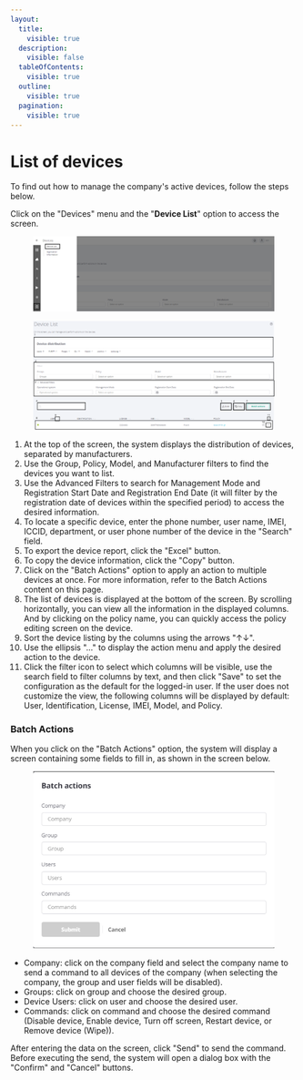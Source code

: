 ```yaml
---
layout:
  title:
    visible: true
  description:
    visible: false
  tableOfContents:
    visible: true
  outline:
    visible: true
  pagination:
    visible: true
---
```


# List of devices

To find out how to manage the company's active devices, follow the steps below.

Click on the "Devices" menu and the "**Device List**" option to access the screen.

<figure><img src="../../../../.gitbook/assets/Captura de tela 2024-02-15 100645.png" alt=""><figcaption></figcaption></figure>

<figure><img src="../../../../.gitbook/assets/Captura de tela 2024-10-31 104014.png" alt=""><figcaption></figcaption></figure>

1. At the top of the screen, the system displays the distribution of devices, separated by manufacturers.
2. Use the Group, Policy, Model, and Manufacturer filters to find the devices you want to list.
3. Use the Advanced Filters to search for Management Mode and Registration Start Date and Registration End Date (it will filter by the registration date of devices within the specified period) to access the desired information.
4. To locate a specific device, enter the phone number, user name, IMEI, ICCID, department, or user phone number of the device in the "Search" field.
5. To export the device report, click the "Excel" button.
6. To copy the device information, click the "Copy" button.
7. Click on the "Batch Actions" option to apply an action to multiple devices at once. For more information, refer to the Batch Actions content on this page.
8. The list of devices is displayed at the bottom of the screen. By scrolling horizontally, you can view all the information in the displayed columns. And by clicking on the policy name, you can quickly access the policy editing screen on the device.
9. Sort the device listing by the columns using the arrows "↑↓".
10. Use the ellipsis "..." to display the action menu and apply the desired action to the device.
11. Click the filter icon to select which columns will be visible, use the search field to filter columns by text, and then click "Save" to set the configuration as the default for the logged-in user. If the user does not customize the view, the following columns will be displayed by default: User, Identification, License, IMEI, Model, and Policy.

### Batch Actions

When you click on the "Batch Actions" option, the system will display a screen containing some fields to fill in, as shown in the screen below.

<figure><img src="../../../../.gitbook/assets/image (43).png" alt=""><figcaption></figcaption></figure>

* Company: click on the company field and select the company name to send a command to all devices of the company (when selecting the company, the group and user fields will be disabled).&#x20;
* Groups: click on group and choose the desired group.&#x20;
* Device Users: click on user and choose the desired user.&#x20;
* Commands: click on command and choose the desired command (Disable device, Enable device, Turn off screen, Restart device, or Remove device (Wipe)).

After entering the data on the screen, click "Send" to send the command. Before executing the send, the system will open a dialog box with the "Confirm" and "Cancel" buttons.
